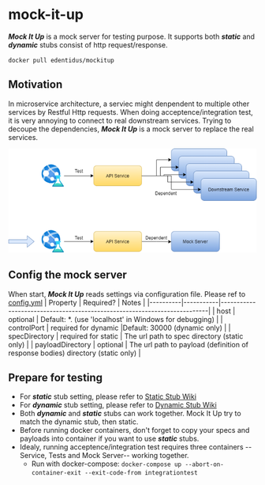 # mock-it-up
***Mock It Up*** is a mock server for testing purpose. It supports both ***static*** and ***dynamic*** stubs consist of http request/response.


```docker 
docker pull edentidus/mockitup
```

## Motivation
In microservice architecture, a serviec might denpendent to multiple other services by Restful Http requests. When doing acceptence/integration test, it is very annoying to connect to real downstream services. Trying to decoupe the dependencies, ***Mock It Up*** is a mock server to replace the real services.

![img](/design.png)

## Config the mock server
When start, ***Mock It Up*** reads settings via configuration file. Please ref to [config.yml](https://github.com/vincent-scw/mock-it-up/blob/main/test/MockItUp.IntegrationTest/mockitup.d/conf.yml)
| Property | Required? | Notes                                                                    |
|----------|-----------|--------------------------------------------------------------------------|
| host     | optional  | Default: &ast;. (use 'localhost' in Windows for debugging)               |
| controlPort | required for dynamic |Default: 30000 (dynamic only)                                            |
| specDirectory | required for static  | The url path to spec directory (static only)                             |
| payloadDirectory | optional  | The url path to payload (definition of response bodies) directory (static only) |

## Prepare for testing
* For ***static*** stub setting, please refer to [Static Stub Wiki](https://github.com/vincent-scw/mock-it-up/wiki/Static-Stub)
* For ***dynamic*** stub setting, please refer to [Dynamic Stub Wiki](https://github.com/vincent-scw/mock-it-up/wiki/Dynamic-Stub)
* Both ***dynamic*** and ***static*** stubs can work together. Mock It Up try to match the dynamic stub, then static.
* Before running docker containers, don't forget to copy your specs and payloads into container if you want to use ***static*** stubs.
* Idealy, running acceptence/integration test requires three containers -- Service, Tests and Mock Server-- working together. 
  * Run with docker-compose: ```docker-compose up --abort-on-container-exit --exit-code-from integrationtest```
